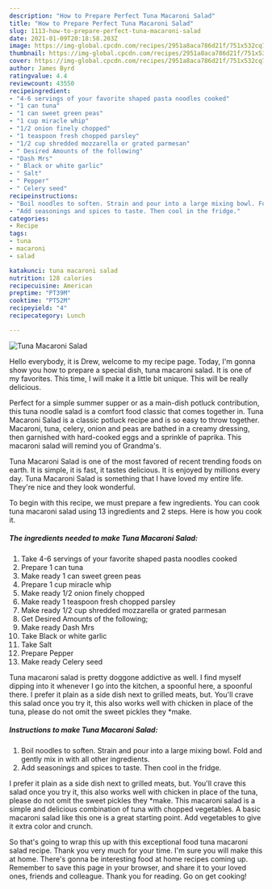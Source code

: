 ```yaml
---
description: "How to Prepare Perfect Tuna Macaroni Salad"
title: "How to Prepare Perfect Tuna Macaroni Salad"
slug: 1113-how-to-prepare-perfect-tuna-macaroni-salad
date: 2021-01-09T20:18:58.203Z
image: https://img-global.cpcdn.com/recipes/2951a8aca786d21f/751x532cq70/tuna-macaroni-salad-recipe-main-photo.jpg
thumbnail: https://img-global.cpcdn.com/recipes/2951a8aca786d21f/751x532cq70/tuna-macaroni-salad-recipe-main-photo.jpg
cover: https://img-global.cpcdn.com/recipes/2951a8aca786d21f/751x532cq70/tuna-macaroni-salad-recipe-main-photo.jpg
author: James Byrd
ratingvalue: 4.4
reviewcount: 43550
recipeingredient:
- "4-6 servings of your favorite shaped pasta noodles cooked"
- "1 can tuna"
- "1 can sweet green peas"
- "1 cup miracle whip"
- "1/2 onion finely chopped"
- "1 teaspoon fresh chopped parsley"
- "1/2 cup shredded mozzarella or grated parmesan"
- " Desired Amounts of the following"
- "Dash Mrs"
- " Black or white garlic"
- " Salt"
- " Pepper"
- " Celery seed"
recipeinstructions:
- "Boil noodles to soften. Strain and pour into a large mixing bowl. Fold and gently mix in with all other ingredients."
- "Add seasonings and spices to taste. Then cool in the fridge."
categories:
- Recipe
tags:
- tuna
- macaroni
- salad

katakunci: tuna macaroni salad 
nutrition: 128 calories
recipecuisine: American
preptime: "PT39M"
cooktime: "PT52M"
recipeyield: "4"
recipecategory: Lunch

---
```



![Tuna Macaroni Salad](https://img-global.cpcdn.com/recipes/2951a8aca786d21f/751x532cq70/tuna-macaroni-salad-recipe-main-photo.jpg)

Hello everybody, it is Drew, welcome to my recipe page. Today, I'm gonna show you how to prepare a special dish, tuna macaroni salad. It is one of my favorites. This time, I will make it a little bit unique. This will be really delicious.

Perfect for a simple summer supper or as a main-dish potluck contribution, this tuna noodle salad is a comfort food classic that comes together in. Tuna Macaroni Salad is a classic potluck recipe and is so easy to throw together. Macaroni, tuna, celery, onion and peas are bathed in a creamy dressing, then garnished with hard-cooked eggs and a sprinkle of paprika. This macaroni salad will remind you of Grandma&#39;s.

Tuna Macaroni Salad is one of the most favored of recent trending foods on earth. It is simple, it is fast, it tastes delicious. It is enjoyed by millions every day. Tuna Macaroni Salad is something that I have loved my entire life. They're nice and they look wonderful.


To begin with this recipe, we must prepare a few ingredients. You can cook tuna macaroni salad using 13 ingredients and 2 steps. Here is how you cook it.

<!--inarticleads1-->

##### The ingredients needed to make Tuna Macaroni Salad:

1. Take 4-6 servings of your favorite shaped pasta noodles cooked
1. Prepare 1 can tuna
1. Make ready 1 can sweet green peas
1. Prepare 1 cup miracle whip
1. Make ready 1/2 onion finely chopped
1. Make ready 1 teaspoon fresh chopped parsley
1. Make ready 1/2 cup shredded mozzarella or grated parmesan
1. Get  Desired Amounts of the following;
1. Make ready Dash Mrs
1. Take  Black or white garlic
1. Take  Salt
1. Prepare  Pepper
1. Make ready  Celery seed


Tuna macaroni salad is pretty doggone addictive as well. I find myself dipping into it whenever I go into the kitchen, a spoonful here, a spoonful there. I prefer it plain as a side dish next to grilled meats, but. You&#39;ll crave this salad once you try it, this also works well with chicken in place of the tuna, please do not omit the sweet pickles they *make. 

<!--inarticleads2-->

##### Instructions to make Tuna Macaroni Salad:

1. Boil noodles to soften. Strain and pour into a large mixing bowl. Fold and gently mix in with all other ingredients.
1. Add seasonings and spices to taste. Then cool in the fridge.


I prefer it plain as a side dish next to grilled meats, but. You&#39;ll crave this salad once you try it, this also works well with chicken in place of the tuna, please do not omit the sweet pickles they *make. This macaroni salad is a simple and delicious combination of tuna with chopped vegetables. A basic macaroni salad like this one is a great starting point. Add vegetables to give it extra color and crunch. 

So that's going to wrap this up with this exceptional food tuna macaroni salad recipe. Thank you very much for your time. I'm sure you will make this at home. There's gonna be interesting food at home recipes coming up. Remember to save this page in your browser, and share it to your loved ones, friends and colleague. Thank you for reading. Go on get cooking!
